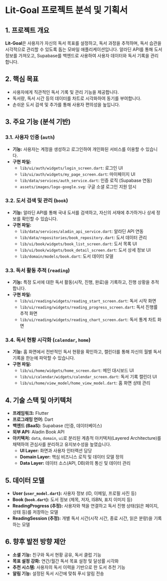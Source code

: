 # Lit-Goal 프로젝트 분석 및 기획서

## 1. 프로젝트 개요

**Lit-Goal**은 사용자가 자신의 독서 목표를 설정하고, 독서 과정을 추적하며, 독서 습관을 시각적으로 관리할 수 있도록 돕는 모바일 애플리케이션입니다. 알라딘 API를 통해 도서 정보를 가져오고, Supabase를 백엔드로 사용하여 사용자 데이터와 독서 기록을 관리합니다.

## 2. 핵심 목표

-   사용자에게 직관적인 독서 기록 및 관리 기능을 제공합니다.
-   독서량, 독서 시간 등의 데이터를 차트로 시각화하여 동기를 부여합니다.
-   손쉬운 도서 검색 및 추가를 통해 사용자 편의성을 높입니다.

## 3. 주요 기능 (분석 기반)

### 3.1. 사용자 인증 (`auth`)
-   **기능:** 사용자는 계정을 생성하고 로그인하여 개인화된 서비스를 이용할 수 있습니다.
-   **구현 파일:**
    -   `lib/ui/auth/widgets/login_screen.dart`: 로그인 UI
    -   `lib/ui/auth/widgets/my_page_screen.dart`: 마이페이지 UI
    -   `lib/data/services/auth_service.dart`: 인증 로직 (Supabase 연동)
    -   `assets/images/logo-google.svg`: 구글 소셜 로그인 지원 암시

### 3.2. 도서 검색 및 관리 (`book`)
-   **기능:** 알라딘 API를 통해 국내 도서를 검색하고, 자신의 서재에 추가하거나 상세 정보를 확인할 수 있습니다.
-   **구현 파일:**
    -   `lib/data/services/aladin_api_service.dart`: 알라딘 API 연동
    -   `lib/data/repositories/book_repository.dart`: 도서 데이터 관리
    -   `lib/ui/book/widgets/book_list_screen.dart`: 도서 목록 UI
    -   `lib/ui/book/widgets/book_detail_screen.dart`: 도서 상세 정보 UI
    -   `lib/domain/models/book.dart`: 도서 데이터 모델

### 3.3. 독서 활동 추적 (`reading`)
-   **기능:** 특정 도서에 대한 독서 활동(시작, 진행, 완료)을 기록하고, 진행 상황을 추적합니다.
-   **구현 파일:**
    -   `lib/ui/reading/widgets/reading_start_screen.dart`: 독서 시작 화면
    -   `lib/ui/reading/widgets/reading_progress_screen.dart`: 독서 진행률 추적 화면
    -   `lib/ui/reading/widgets/reading_chart_screen.dart`: 독서 통계 차트 화면

### 3.4. 독서 현황 시각화 (`calendar`, `home`)
-   **기능:** 홈 화면에서 전반적인 독서 현황을 확인하고, 캘린더를 통해 자신의 월별 독서 기록을 한눈에 파악할 수 있습니다.
-   **구현 파일:**
    -   `lib/ui/home/widgets/home_screen.dart`: 메인 대시보드 UI
    -   `lib/ui/calendar/widgets/calendar_screen.dart`: 독서 기록 캘린더 UI
    -   `lib/ui/home/view_model/home_view_model.dart`: 홈 화면 상태 관리

## 4. 기술 스택 및 아키텍처

-   **프레임워크:** Flutter
-   **프로그래밍 언어:** Dart
-   **백엔드 (BaaS):** Supabase (인증, 데이터베이스)
-   **외부 API:** Aladin Book API
-   **아키텍처:** `data`, `domain`, `ui`로 분리된 계층적 아키텍처(Layered Architecture)를 채택하여 관심사를 분리하고 유지보수성을 높였습니다.
    -   **UI Layer:** 화면과 사용자 인터랙션 담당
    -   **Domain Layer:** 핵심 비즈니스 로직 및 데이터 모델 정의
    -   **Data Layer:** 데이터 소스(API, DB)와의 통신 및 데이터 관리

## 5. 데이터 모델

-   **User (`user_model.dart`):** 사용자 정보 (ID, 이메일, 프로필 사진 등)
-   **Book (`book.dart`):** 도서 정보 (제목, 저자, ISBN, 표지 이미지 등)
-   **ReadingProgress (추정):** 사용자와 책을 연결하고 독서 진행 상태(읽은 페이지, 상태 등)를 저장하는 모델
-   **ReadingSession (추정):** 개별 독서 시간(시작 시간, 종료 시간, 읽은 분량)을 기록하는 모델

## 6. 향후 발전 방향 제안

-   **소셜 기능:** 친구와 독서 현황 공유, 독서 클럽 기능
-   **목표 설정 강화:** 연간/월간 독서 목표 설정 및 달성률 시각화
-   **추천 시스템:** 사용자의 독서 이력을 기반으로 한 도서 추천 기능
-   **알림 기능:** 설정된 독서 시간에 맞춰 푸시 알림 전송
